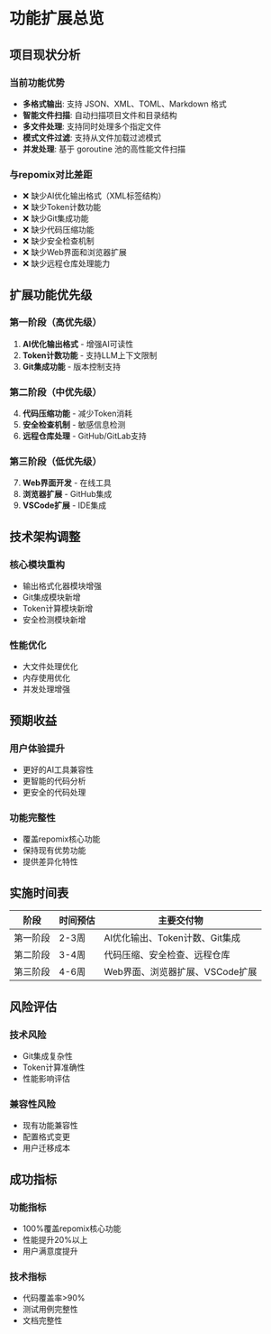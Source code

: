 # 功能扩展总览

## 项目现状分析

### 当前功能优势
- **多格式输出**: 支持 JSON、XML、TOML、Markdown 格式
- **智能文件扫描**: 自动扫描项目文件和目录结构
- **多文件处理**: 支持同时处理多个指定文件
- **模式文件过滤**: 支持从文件加载过滤模式
- **并发处理**: 基于 goroutine 池的高性能文件扫描

### 与repomix对比差距
- ❌ 缺少AI优化输出格式（XML标签结构）
- ❌ 缺少Token计数功能
- ❌ 缺少Git集成功能
- ❌ 缺少代码压缩功能
- ❌ 缺少安全检查机制
- ❌ 缺少Web界面和浏览器扩展
- ❌ 缺少远程仓库处理能力

## 扩展功能优先级

### 第一阶段（高优先级）
1. **AI优化输出格式** - 增强AI可读性
2. **Token计数功能** - 支持LLM上下文限制
3. **Git集成功能** - 版本控制支持

### 第二阶段（中优先级）
4. **代码压缩功能** - 减少Token消耗
5. **安全检查机制** - 敏感信息检测
6. **远程仓库处理** - GitHub/GitLab支持

### 第三阶段（低优先级）
7. **Web界面开发** - 在线工具
8. **浏览器扩展** - GitHub集成
9. **VSCode扩展** - IDE集成

## 技术架构调整

### 核心模块重构
- 输出格式化器模块增强
- Git集成模块新增
- Token计算模块新增
- 安全检测模块新增

### 性能优化
- 大文件处理优化
- 内存使用优化
- 并发处理增强

## 预期收益

### 用户体验提升
- 更好的AI工具兼容性
- 更智能的代码分析
- 更安全的代码处理

### 功能完整性
- 覆盖repomix核心功能
- 保持现有优势功能
- 提供差异化特性

## 实施时间表

| 阶段 | 时间预估 | 主要交付物 |
|------|----------|------------|
| 第一阶段 | 2-3周 | AI优化输出、Token计数、Git集成 |
| 第二阶段 | 3-4周 | 代码压缩、安全检查、远程仓库 |
| 第三阶段 | 4-6周 | Web界面、浏览器扩展、VSCode扩展 |

## 风险评估

### 技术风险
- Git集成复杂性
- Token计算准确性
- 性能影响评估

### 兼容性风险
- 现有功能兼容性
- 配置格式变更
- 用户迁移成本

## 成功指标

### 功能指标
- 100%覆盖repomix核心功能
- 性能提升20%以上
- 用户满意度提升

### 技术指标
- 代码覆盖率>90%
- 测试用例完整性
- 文档完整性